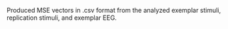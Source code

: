 Produced MSE vectors in .csv format from the analyzed exemplar stimuli, replication stimuli, and exemplar EEG. 
